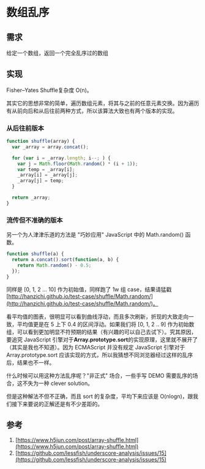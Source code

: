 # 数组乱序

## 需求

给定一个数组，返回一个完全乱序过的数组

## 实现

Fisher–Yates Shuffle复杂度 O(n)。

其实它的思想非常的简单，遍历数组元素，将其与之前的任意元素交换。因为遍历有从前向后和从后往前两种方式，所以该算法大致也有两个版本的实现。

### 从后往前版本

```javascript
function shuffle(array) {
  var _array = array.concat();

  for (var i = _array.length; i--; ) {
    var j = Math.floor(Math.random() * (i + 1));
    var temp = _array[i];
    _array[i] = _array[j];
    _array[j] = temp;
  }

  return _array;
}
```

### 流传但不准确的版本&#x20;

另一个为人津津乐道的方法是 "巧妙应用" JavaScript 中的 Math.random() 函数。

```javascript
function shuffle(a) {
  return a.concat().sort(function(a, b) {
    return Math.random() - 0.5;
  });
}
```

同样是 \[0, 1, 2 ... 10] 作为初始值，同样跑了 1w 组 case，结果请猛戳 [http://hanzichi.github.io/test-case/shuffle/Math.random/](http://hanzichi.github.io/test-case/shuffle/Math.random/)。

看平均值的图表，很明显可以看到曲线浮动，而且多次刷新，折现的大致走向一致，平均值更是在 5 上下 0.4 的区间浮动。如果我们将 \[0, 1, 2 .. 9] 作为初始数组，可以看到更加明显不符预期的结果（有兴趣的可以自己去试下）。究其原因，要追究 JavaScript 引擎对于**Array.prototype.sort**的实现原理，这里就不展开了（其实是我也不知道）。因为 ECMAScript 并没有规定 JavaScript 引擎对于 Array.prototype.sort 应该实现的方式，所以我猜想不同浏览器经过这样的乱序后，结果也不一样。

什么时候可以用这种方法乱序呢？"非正式" 场合，一些手写 DEMO 需要乱序的场合，这不失为一种 clever solution。

但是这种解法不但不正确，而且 sort 的复杂度，平均下来应该是 O(nlogn)，跟我们接下来要说的正解还是有不少差距的。

## 参考

1. [https://www.h5jun.com/post/array-shuffle.html](https://www.h5jun.com/post/array-shuffle.html)
2. [https://github.com/lessfish/underscore-analysis/issues/15](https://github.com/lessfish/underscore-analysis/issues/15)
